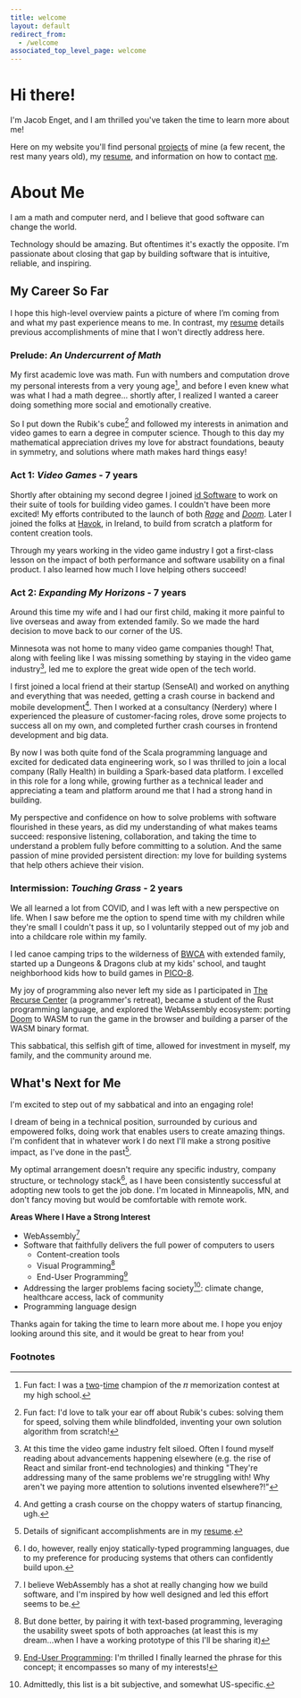 ```yaml
---
title: welcome
layout: default
redirect_from:
  - /welcome
associated_top_level_page: welcome
---
```


<div id="aboutMe" markdown="1">

# Hi there!

I'm Jacob Enget, and I am thrilled you've taken the time to learn more about me!

Here on my website you'll find personal [projects](/projects) of mine (a few recent, the rest many years old), my [resume](/resume), and information on how to contact [me](/contact).

# About Me

I am a math and computer nerd, and I believe that good software can change the world.

Technology should be amazing. But oftentimes it's exactly the opposite.
I'm passionate about closing that gap by building software that is intuitive, reliable, and inspiring.

## My Career So Far

I hope this high-level overview paints a picture of where I’m coming from and what my past experience means to me. In contrast, my [resume](/resume) details previous accomplishments of mine that I won't directly address here.

### Prelude: *An Undercurrent of Math*
My first academic love was math.
Fun with numbers and computation drove my personal interests from a very young age[^1], and before I even knew what was what I had a math degree...
shortly after, I realized I wanted a career doing something more social and emotionally creative.

So I put down the Rubik's cube[^2] and followed my interests in animation and video games to earn a degree in computer science.
Though to this day my mathematical appreciation drives my love for abstract foundations, beauty in symmetry, and solutions where math makes hard things easy!

### Act 1: *Video Games* - 7 years
Shortly after obtaining my second degree I joined [id Software](http://www.idsoftware.com/) to work on their suite of tools for building video games. I couldn't have been more excited!
My efforts contributed to the launch of both [*Rage*](https://en.wikipedia.org/wiki/Rage_(video_game)) and [*Doom*](https://en.wikipedia.org/wiki/Doom_(2016_video_game)).
Later I joined the folks at [Havok](http://www.havok.com/), in Ireland, to build from scratch a platform for content creation tools.

Through my years working in the video game industry I got a first-class lesson on the impact of both performance and software usability on a final product.
I also learned how much I love helping others succeed!

### Act 2: *Expanding My Horizons* - 7 years
Around this time my wife and I had our first child, making it more painful to live overseas and away from extended family. So we made the hard decision to move back to our corner of the US.

Minnesota was not home to many video game companies though! That, along with feeling like I was missing something by staying in the video game industry[^3], led me to explore the great wide open of the tech world.

I first joined a local friend at their startup (SenseAI) and worked on anything and everything that was needed, getting a crash course in backend and mobile development[^10].
Then I worked at a consultancy (Nerdery) where I experienced the pleasure of customer-facing roles, drove some projects to success all on my own, and completed further crash courses in frontend development and big data.

By now I was both quite fond of the Scala programming language and excited for dedicated data engineering work, so I was thrilled to join a local company (Rally Health) in building a Spark-based data platform.
I excelled in this role for a long while, growing further as a technical leader and appreciating a team and platform around me that I had a strong hand in building.

My perspective and confidence on how to solve problems with software flourished in these years, as did my understanding of what makes teams succeed: responsive listening, collaboration, and taking the time to understand a problem fully before committing to a solution.
And the same passion of mine provided persistent direction: my love for building systems that help others achieve their vision.

### Intermission: *Touching Grass* - 2 years
We all learned a lot from COVID, and I was left with a new perspective on life.
When I saw before me the option to spend time with my children while they're small I couldn't pass it up, so I voluntarily stepped out of my job and into a childcare role within my family.

I led canoe camping trips to the wilderness of [BWCA](https://www.fs.usda.gov/recarea/superior/recarea/?recid=84168) with extended family, started up a Dungeons & Dragons club at my kids' school, and taught neighborhood kids how to build games in [PICO-8](https://www.lexaloffle.com/pico-8.php).

My joy of programming also never left my side as I participated in [The Recurse Center](https://www.recurse.com/) (a programmer's retreat), 
became a student of the Rust programming language, 
and explored the WebAssembly ecosystem: porting [Doom](https://en.wikipedia.org/wiki/Doom_(1993_video_game)) to WASM to run the game in the browser and building a parser of the WASM binary format.

This sabbatical, this selfish gift of time, allowed for investment in myself, my family, and the community around me.

## What's Next for Me

I'm excited to step out of my sabbatical and into an engaging role!

I dream of being in a technical position, surrounded by curious and empowered folks, doing work that enables users to create amazing things.
I'm confident that in whatever work I do next I'll make a strong positive impact, as I've done in the past[^9]. 

My optimal arrangement doesn't require any specific industry, company structure, or technology stack[^4], as I have been consistently successful at adopting new tools to get the job done.
I'm located in Minneapolis, MN, and don't fancy moving but would be comfortable with remote work.

**Areas Where I Have a Strong Interest**

- WebAssembly[^7]
- Software that faithfully delivers the full power of computers to users
  - Content-creation tools
  - Visual Programming[^5]
  - End-User Programming[^6]
- Addressing the larger problems facing society[^8]: climate change, healthcare access, lack of community
- Programming language design

Thanks again for taking the time to learn more about me. I hope you enjoy looking around this site, and it would be great to hear from you!

### Footnotes

[^1]: Fun fact: I was a [two](https://www.edweek.org/education/news-in-brief/1999/05)-[time](https://web.archive.org/web/20240814230250/https://www.orlandosentinel.com/2000/03/19/5005-digits-of-pi-are-part-of-students-memories/) champion of the 𝜋 memorization contest at my high school.
[^2]: Fun fact: I'd love to talk your ear off about Rubik's cubes: solving them for speed, solving them while blindfolded, inventing your own solution algorithm from scratch!
[^3]: At this time the video game industry felt siloed. Often I found myself reading about advancements happening elsewhere (e.g. the rise of React and similar front-end technologies) and thinking "They're addressing many of the same problems we're struggling with! Why aren't we paying more attention to solutions invented elsewhere?!"
[^4]: I do, however, really enjoy statically-typed programming languages, due to my preference for producing systems that others can confidently build upon.
[^5]: But done better, by pairing it with text-based programming, leveraging the usability sweet spots of both approaches (at least this is my dream...when I have a working prototype of this I'll be sharing it)
[^6]: [End-User Programming](https://www.inkandswitch.com/end-user-programming/): I'm thrilled I finally learned the phrase for this concept; it encompasses so many of my interests!
[^7]: I believe WebAssembly has a shot at really changing how we build software, and I'm inspired by how well designed and led this effort seems to be. 
[^8]: Admittedly, this list is a bit subjective, and somewhat US-specific.
[^9]: Details of significant accomplishments are in my [resume](/resume).
[^10]: And getting a crash course on the choppy waters of startup financing, ugh.

</div>
